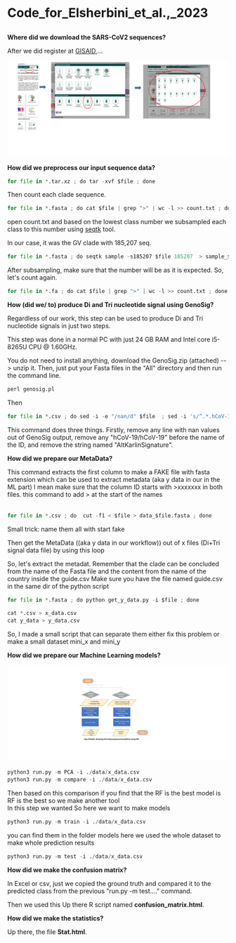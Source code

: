 # Code_for_Elsherbini_et_al.,_2023

## 

**Where did we download the SARS-CoV2 sequences?**

After we did register at [GISAID](https://www.gisaid.org/),...
  
  ![alt text](https://github.com/AhmedElsherbini/Code_for_Elsherbini_et_al_2023/blob/main/gisaid.jpg)

**How did we preprocess our input sequence data?**

```python
for file in *.tar.xz ; do tar -xvf $file ; done 
```
Then count each clade sequence.
```python
for file in *.fasta ; do cat $file | grep ">" | wc -l >> count.txt ; done
```

open count.txt and based on the lowest class number we subsampled each class to this number using [seqtk](https://github.com/lh3/seqtk) tool.

In our case, it was the GV clade with 185,207 seq.
```python
for file in *.fasta ; do seqtk sample -s185207 $file 185207  > sample_$file.fa ; done
```

After subsampling, make sure that the number will be as it is expected. So, let's count again.

```python
for file in *.fa ; do cat $file | grep ">" | wc -l >> count.txt ; done
```


**How (did we/ to) produce Di and Tri nucleotide signal using GenoSig?**

Regardless of our work, this step can be used to produce Di and Tri nucleotide signals in just two steps.

This step was done in a normal PC with just 24 GB RAM and Intel core i5-8265U CPU @ 1.60GHz.

You do not need to install anything, download the GenoSig.zip (attached) --> unzip it. Then, just put your Fasta files in the "All" directory and then run the command line.


```python
perl genosig.pl
```
Then

```python
for file in *.csv ; do sed -i -e "/nan/d" $file  ; sed -i 's/^.*.hCoV-19/hCoV-19/' $file   ; sed -i 's/.AltKarlinSignature//' $file   ; sed -i -e 's/^/>/' $file ; cut -f1 < $file > data_$file.fasta ; done
```

This command does three things. Firstly, remove any line with nan values out of GenoSig output, remove any "hCoV-19/hCoV-19" before the name of the ID, and remove the string named "AltKarlinSignature".


**How did we prepare our MetaData?**


This command extracts the first column to make a FAKE file with fasta extension which can be used to extract metadata (aka y data in our in the ML part) I mean
make sure that the column ID starts with >xxxxxxx in both files. this command to add > at the start of the names

```python

for file in *.csv ; do  cut -f1 < $file > data_$file.fasta ; done
```


Small trick: name them all with start fake

Then get the MetaData ((aka y data in our workflow)) out of x files (Di+Tri signal data file) by using this loop 

So, let's extract the metadat. Remember that the clade can be concluded from the name of the Fasta file and the content from the name of the country inside the guide.csv
Make sure you have the file named guide.csv in the same dir of the python script


```python
for file in *.fasta ; do python get_y_data.py -i $file ; done
```

```python
cat *.csv > x_data.csv
cat y_data > y_data.csv
```


So, I made a small script that can separate them either fix this problem or make a small dataset mini_x and mini_y

**How did we prepare our Machine Learning models?**

![alt text](https://github.com/AhmedElsherbini/Code_for_Elsherbini_et_al_2023/blob/main/ML_workflow.jpg)

```python
python3 run.py -m PCA -i ./data/x_data.csv
python3 run.py -m compare -i ./data/x_data.csv
```
Then based on this comparison if you find that the RF is the best model is RF is the best  so we make another tool  
In this step we wanted So here we want to make models 

```python
python3 run.py -m train -i ./data/x_data.csv
```
you can find them in the folder models
here we used the whole dataset to make whole prediction results

```python
python3 run.py -m test -i ./data/x_data.csv
```
**How did we make the confusion matrix?**

In Excel or csv, just we copied the ground truth and compared it to the predicted class from the previous "run.py -m test...." command.

Then we used this Up there R script named **confusion_matrix.html**.

**How did we make the statistics?**

Up there, the file **Stat.html**.


